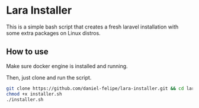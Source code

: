 # Lara Installer
This is a simple bash script that creates a fresh laravel installation with some extra packages on Linux distros.

## How to use

Make sure docker engine is installed and running.

Then, just clone and run the script.

```bash
git clone https://github.com/daniel-felipe/lara-installer.git && cd lara-installer
chmod +x installer.sh
./installer.sh
```
